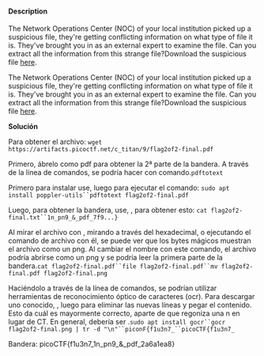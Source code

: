  #### **Description**

The Network Operations Center (NOC) of your local institution picked up a suspicious file, they're getting conflicting information on what type of file it is. They've brought you in as an external expert to examine the file. Can you extract all the information from this strange file?Download the suspicious file [here](https://artifacts.picoctf.net/c_titan/99/flag2of2-final.pdf).

The Network Operations Center (NOC) of your local institution picked up a suspicious file, they're getting conflicting information on what type of file it is. They've brought you in as an external expert to examine the file. Can you extract all the information from this strange file?Download the suspicious file [here](https://artifacts.picoctf.net/c_titan/99/flag2of2-final.pdf).

**Solución**

Para obtener el archivo: `wget https://artifacts.picoctf.net/c_titan/9/flag2of2-final.pdf`

Primero, ábrelo como pdf para obtener la 2ª parte de la bandera. A través de la línea de comandos, se podría hacer con comando.`pdftotext`

Primero para instalar use, luego para ejecutar el comando: `sudo apt install poppler-utils``pdftotext flag2of2-final.pdf`

Luego, para obtener la bandera, use, , para obtener esto: `cat flag2of2-final.txt``1n_pn9_&_pdf_7f9...}`

Al mirar el archivo con , mirando a través del hexadecimal, o ejecutando el comando de archivo con él, se puede ver que los bytes mágicos muestran el archivo como un png. Al cambiar el nombre con este comando, el archivo podría abrirse como un png y se podría leer la primera parte de la bandera.`cat flag2of2-final.pdf``file flag2of2-final.pdf``mv flag2of2-final.pdf flag2of2-final.png`

Haciéndolo a través de la línea de comandos, se podrían utilizar herramientas de reconocimiento óptico de caracteres (ocr). Para descargar uno conocido, , luego para eliminar las nuevas líneas y pegar el contenido. Esto da cuál es mayormente correcto, aparte de que regoniza una n en lugar de CT. En general, debería ser .`sudo apt install gocr``gocr flag2of2-final.png | tr -d "\n"``piconF{f1u3n7_``picoCTF{f1u3n7_`

Bandera: picoCTF{f1u3n7_1n_pn9_&_pdf_2a6a1ea8}